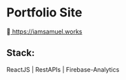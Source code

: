 # Portfolio Site

🚀<a href="https://iamsamuel.works"> https://iamsamuel.works </a>

<h2>
Stack: 
</h2>
ReactJS | RestAPIs | Firebase-Analytics
